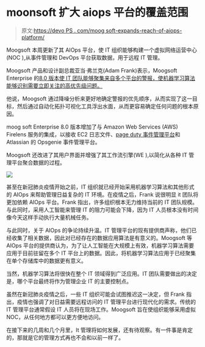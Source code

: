 # moonsoft 扩大 aiops 平台的覆盖范围

> 原文:[https://devo PS . com/moog soft-expands-reach-of-aiops-platform/](https://devops.com/moogsoft-expands-reach-of-aiops-platform/)

Moogsoft 本周更新了其 AIOps 平台，使 IT 组织能够构建一个虚拟网络运营中心(NOC ),从事件管理和 DevOps 平台获取数据，用于远程 IT 管理。

Moogsoft 产品和设计副总裁亚当·弗兰克(Adam Frank)表示，Moogsoft Enterprise 的[8.0 版本使 IT 团队能够聚集来自多个平台的警报，使机器学习算法能够识别需要立即关注的高优先级问题。](https://www.businesswire.com/news/home/20200428005338/en/Moogsoft-Expands-AIOps-Platform-Deliver-Customers-“Virtual)

他说，Moogsoft 通过降噪分析来更好地确定警报的优先顺序，从而实现了这一目标，然后通过自动化拓扑可视化工具浮出水面，从而更容易确定任何问题的根本原因。

moog soft Enterprise 8.0 版本增加了与 Amazon Web Services (AWS) Firelens 服务的集成，以接收 EC2 日志文件、[page duty 事件管理平台](https://www.moogsoft.com/pressroom/pagerduty-integration)和 Atlassian 的 Opsgenie 事件管理平台。

Moogsoft 还改进了其用户界面并增强了其工作流引擎(WE ),以简化从各种 IT 管理平台聚合数据的过程。

![](../Images/e7a63f355e6dcc36242414fcb630adb8.png)

甚至在新冠肺炎疫情开始之前，IT 组织就已经开始采用机器学习算法和其他形式的 AIOps 来帮助管理日益复杂的 IT 环境。在疫情之后，Frank 说很明显 it 团队将更加依赖 AIOps 平台。Frank 指出，许多组织根本无力维持当前的 IT 团队规模。与此同时，采用人工智能来管理 IT 的阻力可能会下降，因为 IT 人员根本没有时间像今天这样手动执行大量机械任务。

与此同时，关于 AIOps 的争论持续升温。IT 管理平台的现有提供商声称，他们已经收集了相关数据，因此对已经存在的数据应用算法是有意义的。Moogsoft 等 AIOps 平台的提供商认为，为了让人工智能在大规模上有效，机器学习算法需要应用于目前驻留在多个 IT 平台上的数据。因此，将机器学习算法应用于已经聚集在单个存储库中的数据更有意义。

当然，机器学习算法将很快在整个 IT 领域得到广泛应用。IT 团队需要做出的决定是，哪个平台最终将作为管理企业 IT 的主要控制点。

虽然在新冠肺炎疫情之后，一些 IT 组织可能会试图推迟这一决定，但 Frank 指出，疫情也强调了对日益需要远程访问的 IT 管理平台进行现代化的需求。传统的 IT 管理平台通常假设 IT 人员将在现场工作。Moogsoft 旨在使组织能够采用虚拟 NOC，从任何地方都可以更方便地访问。

在接下来的几周和几个月里，It 管理将如何发展，还有待观察。有一件事是肯定的，那就是它的管理方式再也不会和以前一样了。